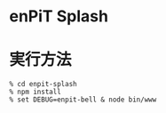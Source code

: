 enPiT Splash
==============

# 実行方法
```
% cd enpit-splash
% npm install
% set DEBUG=enpit-bell & node bin/www
```
